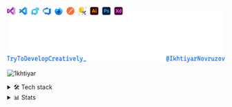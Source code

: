 <img src="https://raw.githubusercontent.com/1khtiyar/1khtiyar/master/Cover.png" />

<p align="left"> <img src="https://komarev.com/ghpvc/?username=1khtiyar&color=blue&label=👀 ProfileViews&style=flat-square" alt="1khtiyar" /> </p>
  
<details>
  <summary>🛠 Tech stack</summary>
  <br>
  <p align="left">
    <img height="20" src="https://img.shields.io/badge/-WPF-%23EE6123?style=flat-square">
    <img height="20" src="https://img.shields.io/badge/-UWP-%23F16F1F?style=flat-square">
    <img height="20" src="https://img.shields.io/badge/-ASP.NET-%23F37D1B?style=flat-square">
  </p>
  <p align="left">
    <img height="20" src="https://img.shields.io/badge/-MS SQL-%23F83D5C?style=flat-square">
    <img height="20" src="https://img.shields.io/badge/-MySQL-%23FA4151?style=flat-square">
    <img height="20" src="https://img.shields.io/badge/-Entity Framework-%23FB4446?style=flat-square">
  </p>
  <p align="left">
    <img height="20" src="https://img.shields.io/badge/-TFS-%232FEAA8?style=flat-square">
    <img height="20" src="https://img.shields.io/badge/-Git-%2324D3BB?style=flat-square">
    <img height="20" src="https://img.shields.io/badge/-GitHub-%2319BBCE?style=flat-square">
    <img height="20" src="https://img.shields.io/badge/-GitHub Desktop-%230EA4E1?style=flat-square">
  </p>
  <p align="left">
    <img height="20" src="https://img.shields.io/badge/-C%23-%2303045E?style=flat-square">
    <img height="20" src="https://img.shields.io/badge/-C++-%23032174?style=flat-square">
    <img height="20" src="https://img.shields.io/badge/-JavaScript-%23023E8A?style=flat-square">
    <img height="20" src="https://img.shields.io/badge/-HTML-%230077B6?style=flat-square">
    <img height="20" src="https://img.shields.io/badge/-CSS-%230096C7?style=flat-square">
  </p>
</details>

<details>
  <summary>📊 Stats</summary>
  <br>
  
  [![Ikhtiyar's GitHub Stats](https://github-readme-stats.vercel.app/api?username=1khtiyar&include_all_commits=true&count_private=true&show_icons=true&line_height=20&title_color=FFFFFF&icon_color=FFFFFF&text_color=FFFFFF&bg_color=0D1117)](https://github.com/anuraghazra/github-readme-stats)

  [![Trophy](https://github-profile-trophy.vercel.app/?username=1khtiyar&theme=darkhub&margin-w=20)](https://github.com/ryo-ma/github-profile-trophy)
</details>
